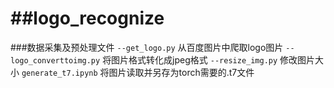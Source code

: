 ##logo_recognize
==========
###数据采集及预处理文件
        `--get_logo.py`          从百度图片中爬取logo图片
		`--logo_converttoimg.py` 将图片格式转化成jpeg格式
		`--resize_img.py`        修改图片大小
		`generate_t7.ipynb`	     将图片读取并另存为torch需要的.t7文件
